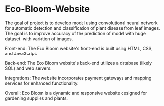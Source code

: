 # Eco-Bloom-Website

The goal of project is to develop model using convolutional neural network for automatic detection and 
classification of plant disease from leaf images. The goal is to improve accuracy of the prediction of model with 
huge dataset  with variation of images.

Front-end:
The Eco Bloom website's front-end is built using HTML, CSS, and JavaScript.

Back-end:
The Eco Bloom website's back-end utilizes a database (likely SQL) and web servers.

Integrations:
The website incorporates payment gateways and mapping services for enhanced functionality.

Overall:
Eco Bloom is a dynamic and responsive website designed for gardening supplies and plants.
